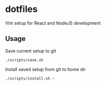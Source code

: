 # dotfiles
Vim setup for React and NodeJS development

## Usage

Save current setup to git
```
./scripts/save.sh
```

Install saved setup from git to home dir
```
./scripts/install.sh ~
```
